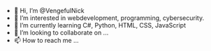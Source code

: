 - 👋 Hi, I’m @VengefulNick
- 👀 I’m interested in webdevelopment, programming, cybersecurity.
- 🌱 I’m currently learning C#, Python, HTML, CSS, JavaScript
- 💞️ I’m looking to collaborate on ...
- 📫 How to reach me ...

<!---
VengefulNick/VengefulNick is a ✨ special ✨ repository because its `README.md` (this file) appears on your GitHub profile.
You can click the Preview link to take a look at your changes.
--->
